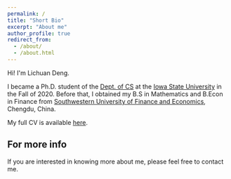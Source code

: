 ```yaml
---
permalink: /
title: "Short Bio"
excerpt: "About me"
author_profile: true
redirect_from: 
  - /about/
  - /about.html
---
```


Hi! I'm Lichuan Deng.

I became a Ph.D. student of the [Dept. of CS](https://www.cs.iastate.edu/) at the [Iowa State University](https://www.iastate.edu/) in the Fall of 2020. Before that, I obtained my B.S in Mathematics and B.Econ in Finance from [Southwestern University of Finance and Economics](https://e.swufe.edu.cn/), Chengdu, China.

My full CV is available [here](CV.pdf).
    
For more info
------
If you are interested in knowing more about me, please feel free to contact me.
